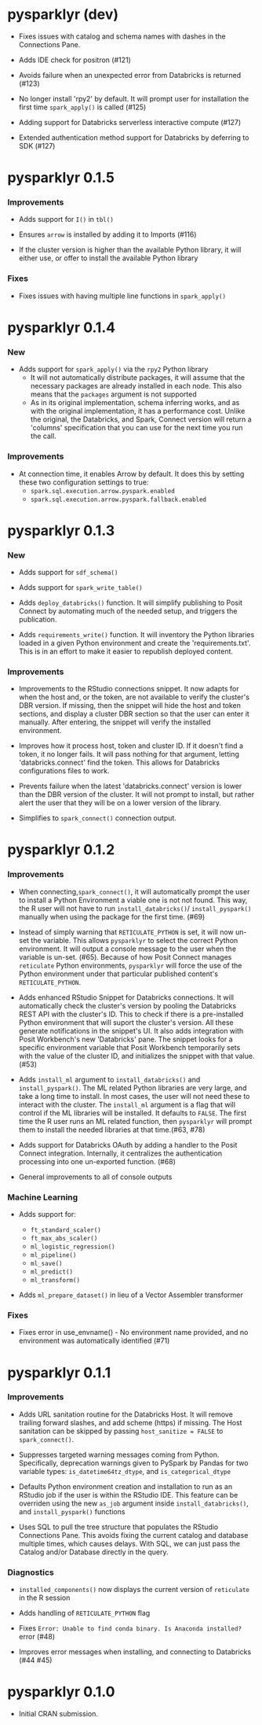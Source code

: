 # pysparklyr (dev)

* Fixes issues with catalog and schema names with dashes in the Connections
Pane. 

* Adds IDE check for positron (#121)

* Avoids failure when an unexpected error from Databricks is returned (#123)

* No longer install 'rpy2' by default. It will prompt user for installation
the first time `spark_apply()` is called (#125)

* Adding support for Databricks serverless interactive compute (#127)

* Extended authentication method support for Databricks by deferring to SDK
(#127)

# pysparklyr 0.1.5

### Improvements

* Adds support for `I()` in `tbl()`

* Ensures `arrow` is installed by adding it to Imports (#116)

* If the cluster version is higher than the available Python library, it will
either use, or offer to install the available Python library

### Fixes

* Fixes issues with having multiple line functions in `spark_apply()`

# pysparklyr 0.1.4

### New

* Adds support for `spark_apply()` via the `rpy2` Python library
  * It will not automatically distribute packages, it will assume that the
  necessary packages are already installed in each node. This also means that
  the `packages` argument is not supported
  * As in its original implementation, schema inferring works, and as with the
  original implementation, it has a performance cost. Unlike the original, the 
  Databricks, and Spark, Connect version will return a 'columns' specification
  that you can use for the next time you run the call.
  
### Improvements

* At connection time, it enables Arrow by default. It does this by setting
these two configuration settings to true: 
  * `spark.sql.execution.arrow.pyspark.enabled`
  * `spark.sql.execution.arrow.pyspark.fallback.enabled`


# pysparklyr 0.1.3

### New

* Adds support for `sdf_schema()`

* Adds support for `spark_write_table()`

* Adds `deploy_databricks()` function. It will simplify publishing to Posit
Connect by automating much of the needed setup, and triggers the publication.

* Adds `requirements_write()` function. It will inventory the Python libraries
loaded in a given Python environment and create the 'requirements.txt'. This
is in an effort to make it easier to republish deployed content.

### Improvements

* Improvements to the RStudio connections snippet. It now adapts for when the
host and, or the token, are not available to verify the cluster's DBR version.
If missing, then the snippet will hide the host and token sections, and display
a cluster DBR section so that the user can enter it manually. After entering,
the snippet will verify the installed environment.

* Improves how it process host, token and cluster ID. If it doesn't find a
token, it no longer fails. It will pass nothing for that argument, letting
'databricks.connect' find the token. This allows for Databricks configurations
files to work.

* Prevents failure when the latest 'databricks.connect' version is lower than
the DBR version of the cluster. It will not prompt to install, but rather
alert the user that they will be on a lower version of the library.

* Simplifies to `spark_connect()` connection output.

# pysparklyr 0.1.2

### Improvements

* When connecting,`spark_connect()`, it will automatically prompt the
user to install a Python Environment a viable one is not  not found. 
This way, the R user will not have to run `install_databricks()`/
`install_pyspark()` manually when using the package for the first time. (#69)

* Instead of simply warning that `RETICULATE_PYTHON` is set, it will now un-set
the variable. This allows `pysparklyr` to select the correct Python environment.
It will output a console message to the user when the variable is un-set. (#65).
Because of how Posit Connect manages `reticulate` Python environments, `pysparklyr`
will force the use of the Python environment under that particular published
content's `RETICULATE_PYTHON`.

* Adds enhanced RStudio Snippet for Databricks connections. It will automatically 
check the cluster's version by pooling the Databricks REST API with the cluster's
ID. This to check if there is a pre-installed Python environment that will
suport the cluster's version. All these generate notifications in the snippet's
UI. It also adds integration with Posit Workbench's new 'Databricks' pane. The
snippet looks for a specific environment variable that Posit Workbench temporarily
sets with the value of the cluster ID, and initializes the snippet with that
value. (#53)

* Adds `install_ml` argument to `install_databricks()` and `install_pyspark()`. 
The ML related Python libraries are very large, and take a long time to install.
In most cases, the user will not need these to interact with the cluster. The 
`install_ml` argument is a flag that will control if the ML libraries will
be installed. It defaults to `FALSE`. The first time the R user runs an ML 
related function, then `pysparklyr` will prompt them to install the needed
libraries at that time.(#63, #78)

* Adds support for Databricks OAuth by adding a handler to the Posit Connect 
integration. Internally, it centralizes the authentication processing into
one un-exported function. (#68)

* General improvements to all of console outputs

### Machine Learning

* Adds support for: 
  - `ft_standard_scaler()`
  - `ft_max_abs_scaler()`
  - `ml_logistic_regression()`
  - `ml_pipeline()`
  - `ml_save()`
  - `ml_predict()`
  - `ml_transform()`

* Adds `ml_prepare_dataset()` in lieu of a Vector Assembler transformer

### Fixes

* Fixes error in use_envname() - No environment name provided, and no 
environment was automatically identified (#71)

# pysparklyr 0.1.1

### Improvements

* Adds URL sanitation routine for the Databricks Host. It will remove trailing
forward slashes, and add scheme (https) if missing. The Host sanitation can be 
skipped by passing `host_sanitize = FALSE` to `spark_connect()`.

* Suppresses targeted warning messages coming from Python. Specifically, 
deprecation warnings given to PySpark by Pandas for two variable types:
`is_datetime64tz_dtype`, and `is_categorical_dtype`

* Defaults Python environment creation and installation to run as an RStudio
job if the user is within the RStudio IDE. This feature can be overriden
using the new `as_job` argument inside `install_databricks()`, and 
`install_pyspark()` functions

* Uses SQL to pull the tree structure that populates the RStudio Connections
Pane. This avoids fixing the current catalog and database multiple times,
which causes delays. With SQL, we can just pass the Catalog and/or Database
directly in the query. 

### Diagnostics 

* `installed_components()` now displays the current version of `reticulate` in
the R session

* Adds handling of `RETICULATE_PYTHON` flag 

* Fixes `Error: Unable to find conda binary. Is Anaconda installed?` error (#48)

* Improves error messages when installing, and connecting to Databricks (#44 #45)


# pysparklyr 0.1.0

* Initial CRAN submission.
